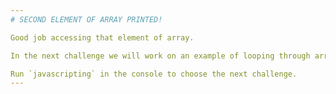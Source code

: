 ```yaml
---
# SECOND ELEMENT OF ARRAY PRINTED!

Good job accessing that element of array.

In the next challenge we will work on an example of looping through arrays.

Run `javascripting` in the console to choose the next challenge.
---
```

